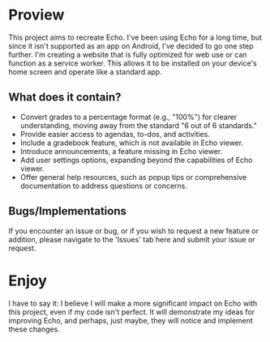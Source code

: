 # Proview
This project aims to recreate Echo. I've been using Echo for a long time, but since it isn't supported as an app on Android, I've decided to go one step further. I'm creating a website that is fully optimized for web use or can function as a service worker. This allows it to be installed on your device's home screen and operate like a standard app.

## What does it contain?
- Convert grades to a percentage format (e.g., "100%") for clearer understanding, moving away from the standard "6 out of 6 standards."
- Provide easier access to agendas, to-dos, and activities.
- Include a gradebook feature, which is not available in Echo viewer.
- Introduce announcements, a feature missing in Echo viewer.
- Add user settings options, expanding beyond the capabilities of Echo viewer.
- Offer general help resources, such as popup tips or comprehensive documentation to address questions or concerns.

## Bugs/Implementations
If you encounter an issue or bug, or if you wish to request a new feature or addition, please navigate to the 'Issues' tab here and submit your issue or request.

# Enjoy
I have to say it: I believe I will make a more significant impact on Echo with this project, even if my code isn't perfect. It will demonstrate my ideas for improving Echo, and perhaps, just maybe, they will notice and implement these changes.
